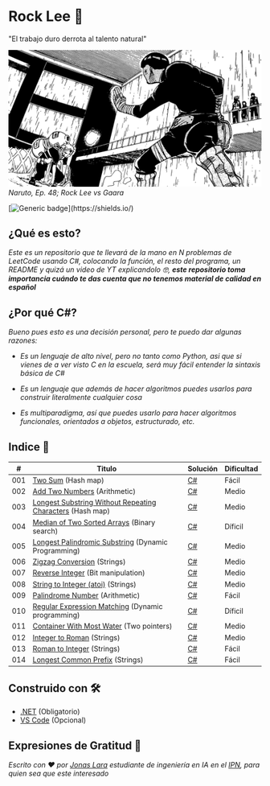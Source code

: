 # Rock Lee 🦾

"El trabajo duro derrota al talento natural"

![Rock Lee](/Sources/Lee-Gaara.svg)
_Naruto, Ep. 48; Rock Lee  vs Gaara_ 

[![Generic badge](https://img.shields.io/badge/Made%20with-CSharp-rgb(1,143,204).svg)](https://shields.io/)

## ¿Qué es esto?

_Este es un repositorio que te llevará de la mano en N problemas de LeetCode usando C#, colocando la función, el resto del programa, un README y quizá un video de YT explicandolo 🤓, **este repositorio toma importancia cuándo te das cuenta que no tenemos material de calidad en español**_

## ¿Por qué C#?

_Bueno pues esto es una decisión personal, pero te puedo dar algunas razones:_

- _Es un lenguaje de alto nivel, pero no tanto como Python, asi que si vienes de a ver visto C en la escuela, será muy fácil entender la sintaxis básica de C#_

- _Es un lenguaje que además de hacer algoritmos puedes usarlos para construir literalmente cualquier cosa_

- _Es multiparadigma, así que puedes usarlo para hacer algoritmos funcionales, orientados a objetos, estructurado, etc._



## Indice 📖

| # | Titulo | Solución | Dificultad |
|---| ----- | -------- | ---------- |
|001|[Two Sum](https://leetcode.com/problems/two-sum/) (Hash map) | [C#](https://github.com/Jonas-Lara/Ergo/blob/master/Algoritmos/01-TwoSums.cpp)|Fácil|
|002|[Add Two Numbers](https://leetcode.com/problems/add-two-numbers/) (Arithmetic) | [C#](https://github.com/Jonas-Lara/Ergo/blob/master/Algoritmos/02-AddTwoNumbers.cpp)|Medio|
|003|[Longest Substring Without Repeating Characters](https://leetcode.com/problems/longest-substring-without-repeating-characters/) (Hash map) | [C#](https://github.com/Jonas-Lara/Ergo/blob/master/Algoritmos/03-LongestSubstringWithoutRepeatingCharacters.cpp)|Medio|
|004|[Median of Two Sorted Arrays](https://leetcode.com/problems/median-of-two-sorted-arrays/) (Binary search) | [C#](https://github.com/Jonas-Lara/Ergo/blob/master/Algoritmos/04-MedianOfTwoSortedArrays.cpp)|Díficil|
|005|[Longest Palindromic Substring](https://leetcode.com/problems/longest-palindromic-substring/) (Dynamic Programming) | [C#](https://github.com/Jonas-Lara/Ergo/blob/master/Algoritmos/05-LongestPalindromicSubstring.cpp)|Medio|
|006|[Zigzag Conversion](https://leetcode.com/problems/zigzag-conversion/) (Strings) | [C#]()|Medio|
|007|[Reverse Integer](https://leetcode.com/problems/reverse-integer/) (Bit manipulation) | [C#]()|Medio|
|008|[String to Integer (atoi)](https://leetcode.com/problems/string-to-integer-atoi/) (Strings) | [C#]()|Medio|
|009|[Palindrome Number](https://leetcode.com/problems/palindrome-number/) (Arithmetic) | [C#]()|Fácil|
|010|[Regular Expression Matching](https://leetcode.com/problems/regular-expression-matching/) (Dynamic programming) | [C#]()|Díficil|
|011|[Container With Most Water](https://leetcode.com/problems/container-with-most-water/) (Two pointers) | [C#]()|Medio|
|012|[Integer to Roman](https://leetcode.com/problems/integer-to-roman/) (Strings) | [C#]()|Medio|
|013|[Roman to Integer](https://leetcode.com/problems/roman-to-integer/) (Strings) | [C#]()|Fácil|
|014|[Longest Common Prefix](https://leetcode.com/problems/longest-common-prefix/) (Strings)| [C#]()|Fácil|


## Construido con 🛠️

- [.NET](https://dotnet.microsoft.com/download) (Obligatorio)
- [VS Code](https://code.visualstudio.com/) (Opcional)

## Expresiones de Gratitud 🎁

_Escrito con ❤️ por [Jonas Lara](https://twitter.com/Jonas_1ara) estudiante de ingeniería en IA en el  [IPN](https://www.ipn.mx/), para quien sea que este interesado_
